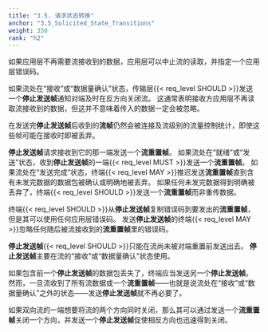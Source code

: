 ```yaml
---
title: "3.5. 请求状态转换"
anchor: "3.5_Solicited_State_Transitions"
weight: 350
rank: "h2"
---
```


如果应用层不再需要流接收到的数据，应用层可以中止流的读取，并指定一个应用层错误码。

如果流处在“接收”或“数据量确认”状态，传输层{{< req_level SHOULD >}}发送一个**停止发送帧**通知对端及时在反方向关闭流。
这通常表明接收方应用层不再读取流接收到的数据，但这并不意味着传入的数据一定会被忽略。

在发送完**停止发送帧**后收到的**流帧**仍然会被连接及流级别的流量控制统计，即使这些帧可能在接收时即被丢弃。

**停止发送帧**请求接收到它的那一端发送一个**流重置帧**。
如果流处在“就绪”或“发送”状态，收到**停止发送帧**的一端{{< req_level MUST >}}发送一个**流重置帧**。
如果流处在“发送完成”状态，终端{{< req_level MAY >}}推迟发送**流重置帧**直到含有未发完数据的数据包被确认或明确地被丢弃。
如果任何未发完数据得到明确被丢弃了，终端{{< req_level SHOULD >}}发送一个**流重置帧**而非重传数据。

终端{{< req_level SHOULD >}}从**停止发送帧**复制错误码到要发出的**流重置帧**，但是其可以使用任何应用层错误码。
发送**停止发送帧**的终端{{< req_level MAY >}}忽略任何随后被流接收到的**流重置帧**里的错误码。

**停止发送帧**{{< req_level SHOULD >}}只能在流尚未被对端重置前发送出去。
**停止发送帧**主要在流的“接收”或“数据量确认”状态使用。

如果包含前一个**停止发送帧**的数据包丢失了，终端应当发送另一个**停止发送帧**。
然而，一旦流收到了所有流数据或一个**流重置帧**——也就是说流处在“接收”或“数据量确认”之外的状态——发送**停止发送帧**就不再必要了。

如果双向流的一端想要将流的两个方向同时关闭，那么其可以通过发送一个**流重置帧**关闭一个方向，并发送一个**停止发送帧**促使相反方向也迅速得到关闭。